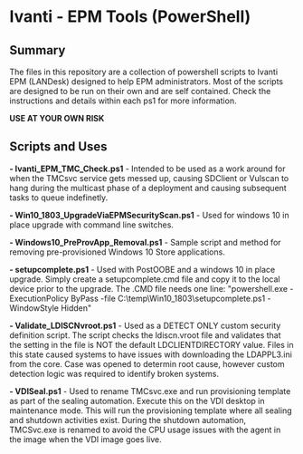 # Ivanti - EPM Tools (PowerShell)

## Summary
The files in this repository are a collection of powershell scripts to Ivanti EPM (LANDesk) designed to help EPM administrators. Most of the scripts are designed to be run on their own and are self contained. Check the instructions and details within each ps1 for more information.

**USE AT YOUR OWN RISK**

## Scripts and Uses

**- Ivanti_EPM_TMC_Check.ps1** - Intended to be used as a work around for when the TMCsvc service gets messed up, causing SDClient or Vulscan to hang during the multicast phase of a deployment and causing subsequent tasks to queue indefinetly. 

**- Win10_1803_UpgradeViaEPMSecurityScan.ps1** - Used for windows 10 in place upgrade with command line switches. 

**- Windows10_PreProvApp_Removal.ps1** - Sample script and method for removing pre-provisioned Windows 10 Store applications. 

**- setupcomplete.ps1** - Used with PostOOBE and a windows 10 in place upgrade. Simply create a setupcomplete.cmd file and copy it to the local device prior to the upgrade. The .CMD file needs one line:
"powershell.exe -ExecutionPolicy ByPass -file C:\temp\Win10_1803\setupcomplete.ps1 -WindowStyle Hidden"

**- Validate_LDISCNvroot.ps1** - Used as a DETECT ONLY custom security definition script. The script checks the ldiscn.vroot file and validates that the setting in the file is NOT the default LDCLIENTDIRECTORY value. Files in this state caused systems to have issues with downloading the LDAPPL3.ini from the core. Case was opened to determin root cause, however custom detection logic was required to identify broken systems. 

**- VDISeal.ps1** - Used to rename TMCsvc.exe and run provisioning template as part of the sealing automation. Execute this on the VDI desktop in maintenance mode. This will run the provisioning template where all sealing and shutdown activities exist. During the shutdown automation, TMCSvc.exe is renamed to avoid the CPU usage issues with the agent in the image when the VDI image goes live. 

